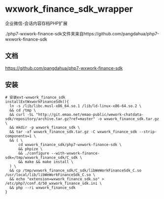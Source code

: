 # wxwork_finance_sdk_wrapper

企业微信-会话内容存档PHP扩展

./php7-wxwork-finance-sdk文件夹来自https://github.com/pangdahua/php7-wxwork-finance-sdk

## 文档
https://github.com/pangdahua/php7-wxwork-finance-sdk

## 安装
```shell
# 安装ext-wxwork_finance_sdk
installExtWxworkFinanceSdk(){
  ln -s /lib/libc.musl-x86_64.so.1 /lib/ld-linux-x86-64.so.2 \
  && cd /tmp \
  && curl -SL "http://git.emao.net/emao-public/wework-chatdata-sdk/repository/archive.tar.gz?ref=master" -o wxwork_finance_sdk.tar.gz \
  && mkdir -p wxwork_finance_sdk \
  && tar -xf wxwork_finance_sdk.tar.gz -C wxwork_finance_sdk --strip-components=1 \
  && ( \
      cd wxwork_finance_sdk/php7-wxwork-finance-sdk \
      && phpize \
      && ./configure --with-wxwork-finance-sdk=/tmp/wxwork_finance_sdk/C_sdk \
      && make && make install \
  ) \
  && cp /tmp/wxwork_finance_sdk/C_sdk/libWeWorkFinanceSdk_C.so /usr/local/lib/libWeWorkFinanceSdk_C.so \
  && echo "extension=wxwork_finance_sdk.so" > /etc/php7/conf.d/50_wxwork_finance_sdk.ini \
  && php --ri wxwork_finance_sdk
}
